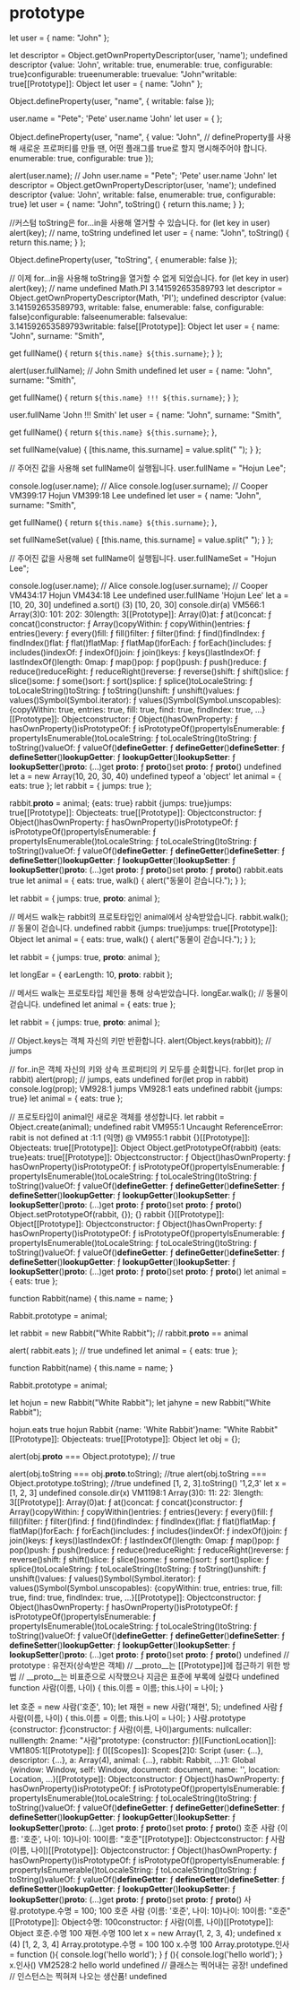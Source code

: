 # prototype
let user = {
  name: "John"
};

let descriptor = Object.getOwnPropertyDescriptor(user, 'name');
undefined
descriptor
{value: 'John', writable: true, enumerable: true, configurable: true}configurable: trueenumerable: truevalue: "John"writable: true[[Prototype]]: Object
let user = {
  name: "John"
};

Object.defineProperty(user, "name", {
  writable: false
});

user.name = "Pete";
'Pete'
user.name
'John'
let user = { };

Object.defineProperty(user, "name", {
  value: "John",
  // defineProperty를 사용해 새로운 프로퍼티를 만들 땐, 어떤 플래그를 true로 할지 명시해주어야 합니다.
  enumerable: true,
  configurable: true
});

alert(user.name); // John
user.name = "Pete";
'Pete'
user.name
'John'
let descriptor = Object.getOwnPropertyDescriptor(user, 'name');
undefined
descriptor
{value: 'John', writable: false, enumerable: true, configurable: true}
let user = {
  name: "John",
  toString() {
    return this.name;
  }
};

//커스텀 toString은 for...in을 사용해 열거할 수 있습니다.
for (let key in user) alert(key); // name, toString
undefined
let user = {
  name: "John",
  toString() {
    return this.name;
  }
};

Object.defineProperty(user, "toString", {
  enumerable: false
});

// 이제 for...in을 사용해 toString을 열거할 수 없게 되었습니다.
for (let key in user) alert(key); // name
undefined
Math.PI
3.141592653589793
let descriptor = Object.getOwnPropertyDescriptor(Math, 'PI');
undefined
descriptor
{value: 3.141592653589793, writable: false, enumerable: false, configurable: false}configurable: falseenumerable: falsevalue: 3.141592653589793writable: false[[Prototype]]: Object
let user = {
  name: "John",
  surname: "Smith",

  get fullName() {
    return `${this.name} ${this.surname}`;
  }
};

alert(user.fullName); // John Smith
undefined
let user = {
  name: "John",
  surname: "Smith",

  get fullName() {
    return `${this.name} !!! ${this.surname}`;
  }
};

user.fullName
'John !!! Smith'
let user = {
  name: "John",
  surname: "Smith",

  get fullName() {
    return `${this.name} ${this.surname}`;
  },

  set fullName(value) {
    [this.name, this.surname] = value.split(" ");
  }
};

// 주어진 값을 사용해 set fullName이 실행됩니다.
user.fullName = "Hojun Lee";

console.log(user.name); // Alice
console.log(user.surname); // Cooper
VM399:17 Hojun
VM399:18 Lee
undefined
let user = {
  name: "John",
  surname: "Smith",

  get fullName() {
    return `${this.name} ${this.surname}`;
  },

  set fullNameSet(value) {
    [this.name, this.surname] = value.split(" ");
  }
};

// 주어진 값을 사용해 set fullName이 실행됩니다.
user.fullNameSet = "Hojun Lee";

console.log(user.name); // Alice
console.log(user.surname); // Cooper
VM434:17 Hojun
VM434:18 Lee
undefined
user.fullName
'Hojun Lee'
let a = [10, 20, 30]
undefined
a.sort()
(3) [10, 20, 30]
console.dir(a)
VM566:1 Array(3)0: 101: 202: 30length: 3[[Prototype]]: Array(0)at: ƒ at()concat: ƒ concat()constructor: ƒ Array()copyWithin: ƒ copyWithin()entries: ƒ entries()every: ƒ every()fill: ƒ fill()filter: ƒ filter()find: ƒ find()findIndex: ƒ findIndex()flat: ƒ flat()flatMap: ƒ flatMap()forEach: ƒ forEach()includes: ƒ includes()indexOf: ƒ indexOf()join: ƒ join()keys: ƒ keys()lastIndexOf: ƒ lastIndexOf()length: 0map: ƒ map()pop: ƒ pop()push: ƒ push()reduce: ƒ reduce()reduceRight: ƒ reduceRight()reverse: ƒ reverse()shift: ƒ shift()slice: ƒ slice()some: ƒ some()sort: ƒ sort()splice: ƒ splice()toLocaleString: ƒ toLocaleString()toString: ƒ toString()unshift: ƒ unshift()values: ƒ values()Symbol(Symbol.iterator): ƒ values()Symbol(Symbol.unscopables): {copyWithin: true, entries: true, fill: true, find: true, findIndex: true, …}[[Prototype]]: Objectconstructor: ƒ Object()hasOwnProperty: ƒ hasOwnProperty()isPrototypeOf: ƒ isPrototypeOf()propertyIsEnumerable: ƒ propertyIsEnumerable()toLocaleString: ƒ toLocaleString()toString: ƒ toString()valueOf: ƒ valueOf()__defineGetter__: ƒ __defineGetter__()__defineSetter__: ƒ __defineSetter__()__lookupGetter__: ƒ __lookupGetter__()__lookupSetter__: ƒ __lookupSetter__()__proto__: (...)get __proto__: ƒ __proto__()set __proto__: ƒ __proto__()
undefined
let a = new Array(10, 20, 30, 40)
undefined
typeof a
'object'
let animal = {
  eats: true
};
let rabbit = {
  jumps: true
};

rabbit.__proto__ = animal;
{eats: true}
rabbit
{jumps: true}jumps: true[[Prototype]]: Objecteats: true[[Prototype]]: Objectconstructor: ƒ Object()hasOwnProperty: ƒ hasOwnProperty()isPrototypeOf: ƒ isPrototypeOf()propertyIsEnumerable: ƒ propertyIsEnumerable()toLocaleString: ƒ toLocaleString()toString: ƒ toString()valueOf: ƒ valueOf()__defineGetter__: ƒ __defineGetter__()__defineSetter__: ƒ __defineSetter__()__lookupGetter__: ƒ __lookupGetter__()__lookupSetter__: ƒ __lookupSetter__()__proto__: (...)get __proto__: ƒ __proto__()set __proto__: ƒ __proto__()
rabbit.eats
true
let animal = {
  eats: true,
  walk() {
    alert("동물이 걷습니다.");
  }
};

let rabbit = {
  jumps: true,
  __proto__: animal
};

// 메서드 walk는 rabbit의 프로토타입인 animal에서 상속받았습니다.
rabbit.walk(); // 동물이 걷습니다.
undefined
rabbit
{jumps: true}jumps: true[[Prototype]]: Object
let animal = {
  eats: true,
  walk() {
    alert("동물이 걷습니다.");
  }
};

let rabbit = {
  jumps: true,
  __proto__: animal
};

let longEar = {
  earLength: 10,
  __proto__: rabbit
};

// 메서드 walk는 프로토타입 체인을 통해 상속받았습니다.
longEar.walk(); // 동물이 걷습니다.
undefined
let animal = {
  eats: true
};

let rabbit = {
  jumps: true,
  __proto__: animal
};

// Object.keys는 객체 자신의 키만 반환합니다.
alert(Object.keys(rabbit)); // jumps

// for..in은 객체 자신의 키와 상속 프로퍼티의 키 모두를 순회합니다.
for(let prop in rabbit) alert(prop); // jumps, eats
undefined
for(let prop in rabbit) console.log(prop);
VM928:1 jumps
VM928:1 eats
undefined
rabbit
{jumps: true}
let animal = {
  eats: true
};

// 프로토타입이 animal인 새로운 객체를 생성합니다.
let rabbit = Object.create(animal);
undefined
rabit
VM955:1 Uncaught ReferenceError: rabit is not defined
    at <anonymous>:1:1
(익명) @ VM955:1
rabbit
{}[[Prototype]]: Objecteats: true[[Prototype]]: Object
Object.getPrototypeOf(rabbit)
{eats: true}eats: true[[Prototype]]: Objectconstructor: ƒ Object()hasOwnProperty: ƒ hasOwnProperty()isPrototypeOf: ƒ isPrototypeOf()propertyIsEnumerable: ƒ propertyIsEnumerable()toLocaleString: ƒ toLocaleString()toString: ƒ toString()valueOf: ƒ valueOf()__defineGetter__: ƒ __defineGetter__()__defineSetter__: ƒ __defineSetter__()__lookupGetter__: ƒ __lookupGetter__()__lookupSetter__: ƒ __lookupSetter__()__proto__: (...)get __proto__: ƒ __proto__()set __proto__: ƒ __proto__()
Object.setPrototypeOf(rabbit, {});
{}
rabbit
{}[[Prototype]]: Object[[Prototype]]: Objectconstructor: ƒ Object()hasOwnProperty: ƒ hasOwnProperty()isPrototypeOf: ƒ isPrototypeOf()propertyIsEnumerable: ƒ propertyIsEnumerable()toLocaleString: ƒ toLocaleString()toString: ƒ toString()valueOf: ƒ valueOf()__defineGetter__: ƒ __defineGetter__()__defineSetter__: ƒ __defineSetter__()__lookupGetter__: ƒ __lookupGetter__()__lookupSetter__: ƒ __lookupSetter__()__proto__: (...)get __proto__: ƒ __proto__()set __proto__: ƒ __proto__()
let animal = {
  eats: true
};

function Rabbit(name) {
  this.name = name;
}

Rabbit.prototype = animal;

let rabbit = new Rabbit("White Rabbit"); //  rabbit.__proto__ == animal

alert( rabbit.eats ); // true
undefined
let animal = {
  eats: true
};

function Rabbit(name) {
  this.name = name;
}

Rabbit.prototype = animal;

let hojun = new Rabbit("White Rabbit");
let jahyne = new Rabbit("White Rabbit");

hojun.eats
true
hojun
Rabbit {name: 'White Rabbit'}name: "White Rabbit"[[Prototype]]: Objecteats: true[[Prototype]]: Object
let obj = {};

alert(obj.__proto__ === Object.prototype); // true

alert(obj.toString === obj.__proto__.toString); //true
alert(obj.toString === Object.prototype.toString); //true
undefined
[1, 2, 3].toString()
'1,2,3'
let x = [1, 2, 3]
undefined
console.dir(x)
VM1198:1 Array(3)0: 11: 22: 3length: 3[[Prototype]]: Array(0)at: ƒ at()concat: ƒ concat()constructor: ƒ Array()copyWithin: ƒ copyWithin()entries: ƒ entries()every: ƒ every()fill: ƒ fill()filter: ƒ filter()find: ƒ find()findIndex: ƒ findIndex()flat: ƒ flat()flatMap: ƒ flatMap()forEach: ƒ forEach()includes: ƒ includes()indexOf: ƒ indexOf()join: ƒ join()keys: ƒ keys()lastIndexOf: ƒ lastIndexOf()length: 0map: ƒ map()pop: ƒ pop()push: ƒ push()reduce: ƒ reduce()reduceRight: ƒ reduceRight()reverse: ƒ reverse()shift: ƒ shift()slice: ƒ slice()some: ƒ some()sort: ƒ sort()splice: ƒ splice()toLocaleString: ƒ toLocaleString()toString: ƒ toString()unshift: ƒ unshift()values: ƒ values()Symbol(Symbol.iterator): ƒ values()Symbol(Symbol.unscopables): {copyWithin: true, entries: true, fill: true, find: true, findIndex: true, …}[[Prototype]]: Objectconstructor: ƒ Object()hasOwnProperty: ƒ hasOwnProperty()isPrototypeOf: ƒ isPrototypeOf()propertyIsEnumerable: ƒ propertyIsEnumerable()toLocaleString: ƒ toLocaleString()toString: ƒ toString()valueOf: ƒ valueOf()__defineGetter__: ƒ __defineGetter__()__defineSetter__: ƒ __defineSetter__()__lookupGetter__: ƒ __lookupGetter__()__lookupSetter__: ƒ __lookupSetter__()__proto__: (...)get __proto__: ƒ __proto__()set __proto__: ƒ __proto__()
undefined
// prototype : 유전자(상속받은 객체)
// __proto__는 [[Prototype]]에 접근하기 위한 방법
// __proto__는 비표준으로 시작했으나 지금은 표준에 부록에 실렸다
undefined
function 사람(이름, 나이) {
    this.이름 = 이름;
    this.나이 = 나이;
}

let 호준 = new 사람('호준', 10);
let 재현 = new 사람('재현', 5);
undefined
사람
ƒ 사람(이름, 나이) {
    this.이름 = 이름;
    this.나이 = 나이;
}
사람.prototype
{constructor: ƒ}constructor: ƒ 사람(이름, 나이)arguments: nullcaller: nulllength: 2name: "사람"prototype: {constructor: ƒ}[[FunctionLocation]]: VM1805:1[[Prototype]]: ƒ ()[[Scopes]]: Scopes[2]0: Script {user: {…}, descriptor: {…}, a: Array(4), animal: {…}, rabbit: Rabbit, …}1: Global {window: Window, self: Window, document: document, name: '', location: Location, …}[[Prototype]]: Objectconstructor: ƒ Object()hasOwnProperty: ƒ hasOwnProperty()isPrototypeOf: ƒ isPrototypeOf()propertyIsEnumerable: ƒ propertyIsEnumerable()toLocaleString: ƒ toLocaleString()toString: ƒ toString()valueOf: ƒ valueOf()__defineGetter__: ƒ __defineGetter__()__defineSetter__: ƒ __defineSetter__()__lookupGetter__: ƒ __lookupGetter__()__lookupSetter__: ƒ __lookupSetter__()__proto__: (...)get __proto__: ƒ __proto__()set __proto__: ƒ __proto__()
호준
사람 {이름: '호준', 나이: 10}나이: 10이름: "호준"[[Prototype]]: Objectconstructor: ƒ 사람(이름, 나이)[[Prototype]]: Objectconstructor: ƒ Object()hasOwnProperty: ƒ hasOwnProperty()isPrototypeOf: ƒ isPrototypeOf()propertyIsEnumerable: ƒ propertyIsEnumerable()toLocaleString: ƒ toLocaleString()toString: ƒ toString()valueOf: ƒ valueOf()__defineGetter__: ƒ __defineGetter__()__defineSetter__: ƒ __defineSetter__()__lookupGetter__: ƒ __lookupGetter__()__lookupSetter__: ƒ __lookupSetter__()__proto__: (...)get __proto__: ƒ __proto__()set __proto__: ƒ __proto__()
사람.prototype.수명 = 100;
100
호준
사람 {이름: '호준', 나이: 10}나이: 10이름: "호준"[[Prototype]]: Object수명: 100constructor: ƒ 사람(이름, 나이)[[Prototype]]: Object
호준.수명
100
재현.수명
100
let x = new Array(1, 2, 3, 4);
undefined
x
(4) [1, 2, 3, 4]
Array.prototype.수명 = 100
100
x.수명
100
Array.prototype.인사 = function (){
    console.log('hello world');
}
ƒ (){
    console.log('hello world');
}
x.인사()
VM2528:2 hello world
undefined
// 클래스는 찍어내는 공장!
undefined
// 인스턴스는 찍혀져 나오는 생산품!
undefined
